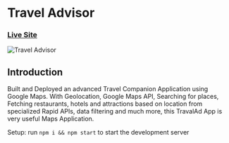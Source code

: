 # Travel Advisor

### [Live Site](https://travalad.herokuapp.com/)

![Travel Advisor](https://i.ibb.co/qph2cZn/image.pngg)

## Introduction
Built and Deployed an advanced Travel Companion Application using Google Maps. With Geolocation, Google Maps API, Searching for places, Fetching restaurants, hotels and attractions based on location from specialized Rapid APIs, data filtering and much more, this TravalAd App is very useful Maps Application.

Setup: run ```npm i && npm start``` to start the development server
